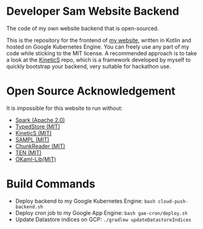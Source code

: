 # Developer Sam Website Backend

The code of my own website backend that is open-sourced.

This is the repository for the frontend of [my website](https://developersam.com), written in 
Kotlin and hosted on Google Kubernetes Engine. You can freely use any part of my code while sticking
to the MIT license. A recommended approach is to take a look at the 
[KineticS](https://github.com/SamChou19815/kinetics) repo, which is a framework developed by 
myself to quickly bootstrap your backend, very suitable for hackathon use.

# Open Source Acknowledgement

It is impossible for this website to run without:

- [Spark (Apache 2.0)](https://github.com/perwendel/spark)
- [TypedStore (MIT)](https://github.com/SamChou19815/typed-store)
- [KineticS (MIT)](https://github.com/SamChou19815/kinetics)
- [SAMPL (MIT)](https://github.com/SamChou19815/sampl)
- [ChunkReader (MIT)](https://github.com/SamChou19815/chunk-reader)
- [TEN (MIT)](https://github.com/SamChou19815/ten)
- [OKaml-Lib(MIT)](https://github.com/SamChou19815/okaml-lib)

# Build Commands

- Deploy backend to my Google Kubernetes Engine: `bash cloud-push-backend.sh`
- Deploy cron job to my Google App Engine: `bash gae-cron/deploy.sh`
- Update Datastore indices on GCP: `./gradlew updateDatastoreIndices`
